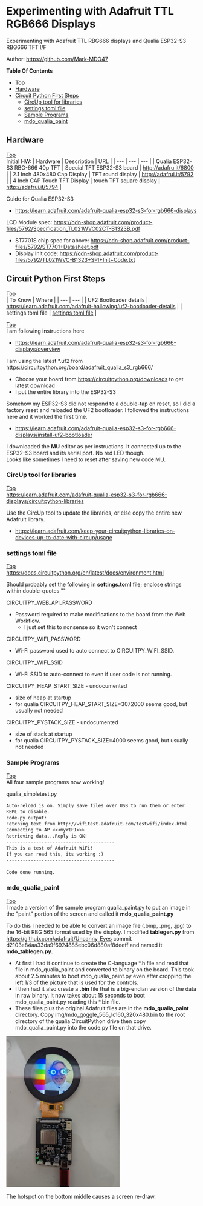 # Experimenting with Adafruit TTL RGB666 Displays
Experimenting with Adafruit TTL RBG666 displays and Qualia ESP32-S3 RBG666 TFT I/F

Author: https://github.com/Mark-MDO47

**Table Of Contents**
* [Top](#experimenting-with-adafruit-ttl-rgb666-displays "Top")
* [Hardware](#hardware "Hardware")
* [Circuit Python First Steps](#circuit-python-first-steps "Circuit Python First Steps")
  * [CircUp tool for libraries](#circup-tool-for-libraries "CircUp tool for libraries")
  * [settings toml file](#settings-toml-file "settings toml file")
  * [Sample Programs](#sample-programs "Sample Programs")
  * [mdo_qualia_paint](#mdo_qualia_paint "mdo_qualia_paint")

## Hardware
[Top](#experimenting-with-adafruit-ttl-rgb666-displays "Top")<br>
Initial HW:
| Hardware | Description | URL |
| --- | --- | --- |
| Qualia ESP32-S3 RBG-666 40p TFT | Special TFT ESP32-S3 board | http://adafru.it/6800 |
| 2.1 Inch 480x480 Cap Display | TFT round display | http://adafrui.it/5792 |
| 4 Inch CAP Touch TFT Display | touch TFT square display | http://adafrui.it/5794 |

Guide for Qualia ESP32-S3
- https://learn.adafruit.com/adafruit-qualia-esp32-s3-for-rgb666-displays

LCD Module spec: https://cdn-shop.adafruit.com/product-files/5792/Specification_TL021WVC02CT-B1323B.pdf
- ST7701S chip spec for above: https://cdn-shop.adafruit.com/product-files/5792/ST7701+Datasheet.pdf
- Display Init code: https://cdn-shop.adafruit.com/product-files/5792/TL021WVC-B1323+SPI+Init+Code.txt

## Circuit Python First Steps
[Top](#experimenting-with-adafruit-ttl-rgb666-displays "Top")<br>
| To Know | Where |
| --- | --- |
| UF2 Bootloader details | https://learn.adafruit.com/adafruit-hallowing/uf2-bootloader-details |
| settings.toml file | [settings toml file](#settings-toml-file "settings toml file") |

[Top](#experimenting-with-adafruit-ttl-rgb666-displays "Top")<br>
I am following instructions here
- https://learn.adafruit.com/adafruit-qualia-esp32-s3-for-rgb666-displays/overview


I am using the latest *.uf2 from https://circuitpython.org/board/adafruit_qualia_s3_rgb666/
- Choose your board from https://circuitpython.org/downloads to get latest download
- I put the entire library into the ESP32-S3

Somehow my ESP32-S3 did not respond to a double-tap on reset, so I did a factory reset and reloaded the UF2 bootloader. I followed the instructions here and it worked the first time.
- https://learn.adafruit.com/adafruit-qualia-esp32-s3-for-rgb666-displays/install-uf2-bootloader

I downloaded the **MU** editor as per instructions. It connected up to the ESP32-S3 board and its serial port. No red LED though.<BR>
Looks like sometimes I need to reset after saving new code MU.

### CircUp tool for libraries
[Top](#experimenting-with-adafruit-ttl-rgb666-displays "Top")<br>
https://learn.adafruit.com/adafruit-qualia-esp32-s3-for-rgb666-displays/circuitpython-libraries

Use the CircUp tool to update the libraries, or else copy the entire new Adafruit library.
- https://learn.adafruit.com/keep-your-circuitpython-libraries-on-devices-up-to-date-with-circup/usage

### settings toml file
[Top](#experimenting-with-adafruit-ttl-rgb666-displays "Top")<br>
https://docs.circuitpython.org/en/latest/docs/environment.html

Should probably set the following in **settings.toml** file; enclose strings within double-quotes ""

CIRCUITPY_WEB_API_PASSWORD
- Password required to make modifications to the board from the Web Workflow.
  - I just set this to nonsense so it won't connect

CIRCUITPY_WIFI_PASSWORD
- Wi-Fi password used to auto connect to CIRCUITPY_WIFI_SSID.

CIRCUITPY_WIFI_SSID
- Wi-Fi SSID to auto-connect to even if user code is not running.

CIRCUITPY_HEAP_START_SIZE - undocumented
- size of heap at startup
- for qualia CIRCUITPY_HEAP_START_SIZE=3072000 seems good, but usually not needed

CIRCUITPY_PYSTACK_SIZE - undocumented
- size of stack at startup
- for qualia CIRCUITPY_PYSTACK_SIZE=4000 seems good, but usually not needed


### Sample Programs
[Top](#experimenting-with-adafruit-ttl-rgb666-displays "Top")<br>
All four sample programs now working!

qualia_simpletest.py<br>
```
Auto-reload is on. Simply save files over USB to run them or enter REPL to disable.
code.py output:
Fetching text from http://wifitest.adafruit.com/testwifi/index.html
Connecting to AP <<<myWIFI>>>
Retrieving data...Reply is OK!
----------------------------------------
This is a test of Adafruit WiFi!
If you can read this, its working :)
----------------------------------------

Code done running.
```

### mdo_qualia_paint
[Top](#experimenting-with-adafruit-ttl-rgb666-displays "Top")<br>
I made a version of the sample program qualia_paint.py to put an image in the "paint" portion of the screen and called it **mdo_qualia_paint.py**

To do this I needed to be able to convert an image file (.bmp, .png, .jpg) to the 16-bit RBG 565 format used by the display. I modified **tablegen.py** from https://github.com/adafruit/Uncanny_Eyes commit d2103e84aa33da9f6924885ebc06d880af8deeff and named it **mdo_tablegen.py**.
- At first I had it continue to create the C-language *.h file and read that file in mdo_qualia_paint and converted to binary on the board. This took about 2.5 minutes to boot mdo_qualia_paint.py even after cropping the left 1/3 of the picture that is used for the controls.
- I then had it also create a **.bin** file that is a big-endian version of the data in raw binary. It now takes about 15 seconds to boot mdo_qualia_paint.py reading this *.bin file.
- These files plus the original Adafruit files are in the **mdo_qualia_paint** directory. Copy img/mdo_goggle_565_lc160_320x480.bin to the root directory of the qualia CircuitPython drive then copy mdo_qualia_paint.py into the code.py file on that drive.

<img src="https://github.com/Mark-MDO47/expt_AdaFruit_TTL666_display/blob/master/images/mdo_qualia_paint.jpg" width="300" alt="Image of mdo_qualia_paint running">

The hotspot on the bottom middle causes a screen re-draw.
